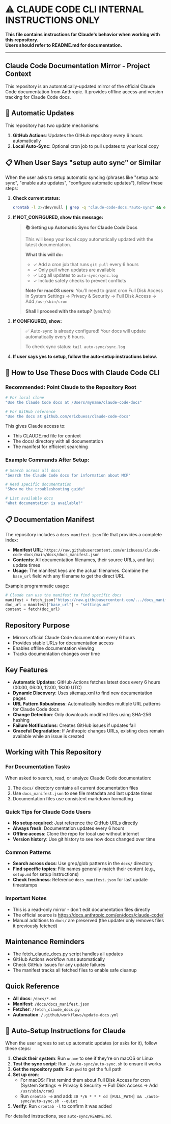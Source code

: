 # ⚠️ CLAUDE CODE CLI INTERNAL INSTRUCTIONS ONLY

**This file contains instructions for Claude's behavior when working with this repository.**  
**Users should refer to README.md for documentation.**

---

## Claude Code Documentation Mirror - Project Context

This repository is an automatically-updated mirror of the official Claude Code documentation from Anthropic. It provides offline access and version tracking for Claude Code docs.

## 🔄 Automatic Updates

This repository has two update mechanisms:
1. **GitHub Actions**: Updates the GitHub repository every 6 hours automatically
2. **Local Auto-Sync**: Optional cron job to pull updates to your local copy

## 📋 When User Says "setup auto sync" or Similar

When the user asks to setup automatic syncing (phrases like "setup auto sync", "enable auto updates", "configure automatic updates"), follow these steps:

1. **Check current status:**
   ```bash
   crontab -l 2>/dev/null | grep -q "claude-code-docs.*auto-sync" && echo "CONFIGURED" || echo "NOT_CONFIGURED"
   ```

2. **If NOT_CONFIGURED, show this message:**
   > **📚 Setting up Automatic Sync for Claude Code Docs**
   > 
   > This will keep your local copy automatically updated with the latest documentation.
   > 
   > **What this will do:**
   > - ✓ Add a cron job that runs `git pull` every 6 hours
   > - ✓ Only pull when updates are available
   > - ✓ Log all updates to `auto-sync/sync.log`
   > - ✓ Include safety checks to prevent conflicts
   > 
   > **Note for macOS users**: You'll need to grant cron Full Disk Access in System Settings → Privacy & Security → Full Disk Access → Add `/usr/sbin/cron`
   > 
   > **Shall I proceed with the setup?** (yes/no)

3. **If CONFIGURED, show:**
   > ✅ Auto-sync is already configured! Your docs will update automatically every 6 hours.
   > 
   > To check sync status: `tail auto-sync/sync.log`

4. **If user says yes to setup, follow the auto-setup instructions below.**

## 🚀 How to Use These Docs with Claude Code CLI

### Recommended: Point Claude to the Repository Root

```bash
# For local clone
"Use the Claude Code docs at /Users/myname/claude-code-docs"

# For GitHub reference  
"Use the docs at github.com/ericbuess/claude-code-docs"
```

This gives Claude access to:
- This CLAUDE.md file for context
- The docs/ directory with all documentation
- The manifest for efficient searching

### Example Commands After Setup:

```bash
# Search across all docs
"Search the Claude Code docs for information about MCP"

# Read specific documentation
"Show me the troubleshooting guide"

# List available docs
"What documentation is available?"
```

## 📋 Documentation Manifest

The repository includes a `docs_manifest.json` file that provides a complete index:
- **Manifest URL**: `https://raw.githubusercontent.com/ericbuess/claude-code-docs/main/docs/docs_manifest.json`
- **Contents**: All documentation filenames, their source URLs, and last update times
- **Usage**: The manifest keys are the actual filenames. Combine the `base_url` field with any filename to get the direct URL.

Example programmatic usage:
```python
# Claude can use the manifest to find specific docs
manifest = fetch_json("https://raw.githubusercontent.com/.../docs_manifest.json")
doc_url = manifest["base_url"] + "settings.md"
content = fetch(doc_url)
```

## Repository Purpose
- Mirrors official Claude Code documentation every 6 hours
- Provides stable URLs for documentation access
- Enables offline documentation viewing
- Tracks documentation changes over time

## Key Features
- **Automatic Updates**: GitHub Actions fetches latest docs every 6 hours (00:00, 06:00, 12:00, 18:00 UTC)
- **Dynamic Discovery**: Uses sitemap.xml to find new documentation pages
- **URL Pattern Robustness**: Automatically handles multiple URL patterns for Claude Code docs
- **Change Detection**: Only downloads modified files using SHA-256 hashing
- **Failure Notifications**: Creates GitHub issues if updates fail
- **Graceful Degradation**: If Anthropic changes URLs, existing docs remain available while an issue is created

## Working with This Repository

### For Documentation Tasks
When asked to search, read, or analyze Claude Code documentation:
1. The `docs/` directory contains all current documentation files
2. Use `docs_manifest.json` to see file metadata and last update times
3. Documentation files use consistent markdown formatting

### Quick Tips for Claude Code Users
- **No setup required**: Just reference the GitHub URLs directly
- **Always fresh**: Documentation updates every 6 hours
- **Offline access**: Clone the repo for local use without internet
- **Version history**: Use git history to see how docs changed over time

### Common Patterns
- **Search across docs**: Use grep/glob patterns in the `docs/` directory
- **Find specific topics**: File names generally match their content (e.g., `setup.md` for setup instructions)
- **Check freshness**: Reference `docs_manifest.json` for last update timestamps

### Important Notes
- This is a read-only mirror - don't edit documentation files directly
- The official source is https://docs.anthropic.com/en/docs/claude-code/
- Manual additions to `docs/` are preserved (the updater only removes files it previously fetched)

## Maintenance Reminders
- The fetch_claude_docs.py script handles all updates
- GitHub Actions workflow runs automatically
- Check GitHub Issues for any update failures
- The manifest tracks all fetched files to enable safe cleanup

## Quick Reference
- **All docs**: `/docs/*.md`
- **Manifest**: `/docs/docs_manifest.json`
- **Fetcher**: `/fetch_claude_docs.py`
- **Automation**: `/.github/workflows/update-docs.yml`

## 🤖 Auto-Setup Instructions for Claude

When the user agrees to set up automatic updates (or asks for it), follow these steps:

1. **Check their system**: Run `uname` to see if they're on macOS or Linux
2. **Test the sync script**: Run `./auto-sync/auto-sync.sh` to ensure it works
3. **Get the repository path**: Run `pwd` to get the full path
4. **Set up cron**: 
   - For macOS: First remind them about Full Disk Access for cron (System Settings → Privacy & Security → Full Disk Access → Add `/usr/sbin/cron`)
   - Run `crontab -e` and add: `30 */6 * * * cd [FULL_PATH] && ./auto-sync/auto-sync.sh --quiet`
5. **Verify**: Run `crontab -l` to confirm it was added

For detailed instructions, see `auto-sync/README.md`.